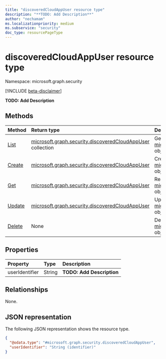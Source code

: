 ```yaml
---
title: "discoveredCloudAppUser resource type"
description: "**TODO: Add Description**"
author: "nechamam"
ms.localizationpriority: medium
ms.subservice: "security"
doc_type: resourcePageType
---
```


# discoveredCloudAppUser resource type

Namespace: microsoft.graph.security

[!INCLUDE [beta-disclaimer](../../includes/beta-disclaimer.md)]

**TODO: Add Description**

## Methods
|Method|Return type|Description|
|:---|:---|:---|
|[List](../api/security-discoveredcloudappdetail-list-users.md)|[microsoft.graph.security.discoveredCloudAppUser](../resources/security-discoveredcloudappuser.md) collection|Get a list of the [microsoft.graph.security.discoveredCloudAppUser](../resources/security-discoveredcloudappuser.md) objects and their properties.|
|[Create](../api/security-discoveredcloudappdetail-post-users.md)|[microsoft.graph.security.discoveredCloudAppUser](../resources/security-discoveredcloudappuser.md)|Create a new [microsoft.graph.security.discoveredCloudAppUser](../resources/security-discoveredcloudappuser.md) object.|
|[Get](../api/security-discoveredcloudappuser-get.md)|[microsoft.graph.security.discoveredCloudAppUser](../resources/security-discoveredcloudappuser.md)|Read the properties and relationships of a [microsoft.graph.security.discoveredCloudAppUser](../resources/security-discoveredcloudappuser.md) object.|
|[Update](../api/security-discoveredcloudappuser-update.md)|[microsoft.graph.security.discoveredCloudAppUser](../resources/security-discoveredcloudappuser.md)|Update the properties of a [microsoft.graph.security.discoveredCloudAppUser](../resources/security-discoveredcloudappuser.md) object.|
|[Delete](../api/security-discoveredcloudappdetail-delete-users.md)|None|Delete a [microsoft.graph.security.discoveredCloudAppUser](../resources/security-discoveredcloudappuser.md) object.|

## Properties
|Property|Type|Description|
|:---|:---|:---|
|userIdentifier|String|**TODO: Add Description**|

## Relationships
None.

## JSON representation
The following JSON representation shows the resource type.
<!-- {
  "blockType": "resource",
  "keyProperty": "userIdentifier",
  "@odata.type": "microsoft.graph.security.discoveredCloudAppUser",
  "openType": false
}
-->
``` json
{
  "@odata.type": "#microsoft.graph.security.discoveredCloudAppUser",
  "userIdentifier": "String (identifier)"
}
```

